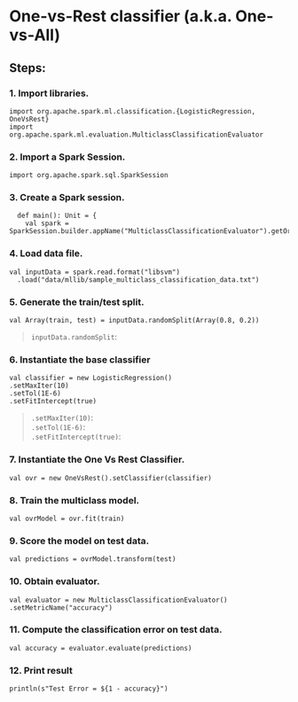 # One-vs-Rest classifier (a.k.a. One-vs-All)

## Steps:  
### 1. Import libraries.
~~~
import org.apache.spark.ml.classification.{LogisticRegression, OneVsRest}
import org.apache.spark.ml.evaluation.MulticlassClassificationEvaluator
~~~

### 2. Import a Spark Session.  
~~~
import org.apache.spark.sql.SparkSession
~~~

### 3. Create a Spark session.  
~~~
  def main(): Unit = {
    val spark = SparkSession.builder.appName("MulticlassClassificationEvaluator").getOrCreate()
~~~

### 4. Load data file.
~~~
val inputData = spark.read.format("libsvm")
  .load("data/mllib/sample_multiclass_classification_data.txt")
~~~

### 5. Generate the train/test split.
~~~
val Array(train, test) = inputData.randomSplit(Array(0.8, 0.2))
~~~
> `inputData.randomSplit`:

### 6. Instantiate the base classifier
~~~
val classifier = new LogisticRegression()
.setMaxIter(10)
.setTol(1E-6)
.setFitIntercept(true)
~~~
> `.setMaxIter(10)`:  
> `.setTol(1E-6)`:  
> `.setFitIntercept(true)`:  
### 7. Instantiate the One Vs Rest Classifier.
~~~
val ovr = new OneVsRest().setClassifier(classifier)
~~~
### 8. Train the multiclass model.
~~~
val ovrModel = ovr.fit(train)
~~~

### 9. Score the model on test data.
~~~
val predictions = ovrModel.transform(test)
~~~

### 10. Obtain evaluator.
~~~
val evaluator = new MulticlassClassificationEvaluator()
.setMetricName("accuracy")
~~~
### 11. Compute the classification error on test data.
~~~
val accuracy = evaluator.evaluate(predictions)
~~~
### 12. Print result
~~~
println(s"Test Error = ${1 - accuracy}")
~~~
